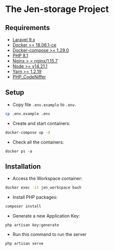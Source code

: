 # The **Jen-storage** Project
## Requirements
- [Laravel 9.x](https://laravel.com/docs/9.x)
- [Docker >= 18.06.1-ce](https://docs.docker.com/install)
- [Docker-compose >= 1.29.0](https://docs.docker.com/compose/install)
- [PHP 8.1](https://www.php.net/downloads.php)
- [Nginx > = nginx/1.15.7](https://www.nginx.com/resources/wiki/start/topics/tutorials/install/)
- [Node >= v14.21.1](https://nodejs.org/en/download/)
- [Yarn >= 1.2.19](https://yarnpkg.com/en/docs/install#debian-stable)
- [PHP_CodeNiffer](https://siderlabs.com/blog/lets-clean-up-our-php-code-using-php-codesniffer-f4f18442a470/)
## Setup
- Copy file `.env.example` to `.env`.
```BASH
cp .env.example .env
```
- Create and start containers:
```BASH
docker-compose up -d
```
- Check all the containers: 
```
docker ps -a
```
## Installation
- Access the Workspace container:
```BASH
docker exec -it jen_workspace bash
```
- Install PHP packages:
```BASH
composer install
```
- Generate a new Application Key:
```
php artisan key:generate
```
- Run this command to run the server
```BASH
php artisan serve
```

